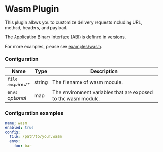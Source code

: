 # Wasm Plugin

This plugin allows you to customize delivery requests including URL, method, headers, and payload.

The Application Binary Interface (ABI) is defined in [versions](./versions).

For more examples, please see [examples/wasm](/examples/wasm).


### Configuration

| Name       | Type   | Description                                                  |
|-------------------------------|------------------------------------------------------------------------------------------------------------------------------------------------------------------------------------------|-------------------------------|
| `file`</br> *required\** | string                                                                                                                                   | The filename of wasm module. |
| `envs`</br> *optional*  | map                                                                                                                             | The environment variables that are exposed to the wasm module. |



### Configuration examples

```yaml
name: wasm
enabled: true
config:
  file: /path/to/your.wasm
  envs:
    foo: bar
```

